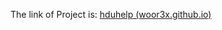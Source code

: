 The link of Project is: [hduhelp (woor3x.github.io)](https://woor3x.github.io/hduhelp_task.github.io/index.html)

